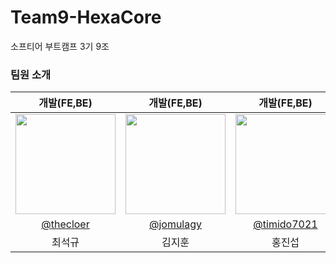 # Team9-HexaCore
소프티어 부트캠프 3기 9조

### 팀원 소개
|      개발(FE,BE)       |      개발(FE,BE)       |      개발(FE,BE)       |      개발(FE,BE)       |      개발(FE,BE)       |      개발(FE,BE)       |                                                                                                            
| :-: | :-: | :-: | :-: | :-: | :-: |
|   <img width="160px" src="https://avatars.githubusercontent.com/u/83699438?v=4" />    |                      <img width="160px" src="https://avatars.githubusercontent.com/u/87347699?v=4" />    |                   <img width="160px" src="https://avatars.githubusercontent.com/u/148764580?v=4"/>   |                   <img width="160px" src="https://avatars.githubusercontent.com/u/90602694?v=4"/>   |                   <img width="160px" src="https://avatars.githubusercontent.com/u/70956926?v=4"/>   |                   <img width="160px" src="https://avatars.githubusercontent.com/u/80809782?v=4"/>   |
|   [@thecloer](https://github.com/thecloer)   |    [@jomulagy](https://github.com/jomulagy)  | [@timido7021](https://github.com/timido7021)  | [@SuHyeon00](https://github.com/SuHyeon00)  | [@Yoon-Suji](https://github.com/Yoon-Suji)  | [@kelly1422](https://github.com/kelly1422)  |
| 최석규 | 김지훈 | 홍진섭 | 오수현 | 윤수지 | 김영경 |
